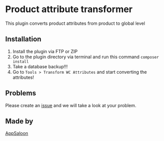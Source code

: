 # Product attribute transformer

This plugin converts product attributes from product to global level

## Installation
1. Install the plugin via FTP or ZIP
2. Go to the plugin directory via terminal and run this command `composer install`
3. Take a database backup!!!
4. Go to `Tools > Transform WC Attributes` and start converting the attributes!

## Problems
Please create an [issue](https://github.com/AppSaloon/woocommerce-switch-attributes-to-global/issues/new/choose) and we will take a look at your problem.

## Made by
[AppSaloon](https://appsaloon.be/blog/woocommerce-converting-product-attributes-from-product-to-global-level/)
